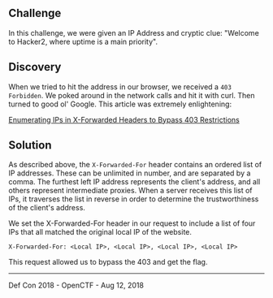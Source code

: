 ## Challenge

In this challenge, we were given an IP Address and cryptic clue: "Welcome to Hacker2, where uptime is a
main priority".

## Discovery

When we tried to hit the address in our browser, we received a `403 Forbidden`. We poked around in the network calls
and hit it with curl. Then turned to good ol' Google. This article was extremely enlightening:

[Enumerating IPs in X-Forwarded Headers to Bypass 403 Restrictions](https://shubs.io/enumerating-ips-in-x-forwarded-headers-to-bypass-403-restrictions/)

## Solution

As described above, the `X-Forwarded-For` header contains an ordered list of IP addresses. These can be unlimited in number, and are separated by a comma. The furthest left IP address represents the client's address, and all others represent intermediate proxies. When a server receives this list of IPs, it traverses the list in reverse in order to determine the trustworthiness of the client's address.

We set the X-Forwarded-For header in our request to include a list of four IPs that all matched the original local IP of the website.

```
X-Forwarded-For: <Local IP>, <Local IP>, <Local IP>, <Local IP>
```

This request allowed us to bypass the 403 and get the flag.

___

Def Con 2018 - OpenCTF - Aug 12, 2018
